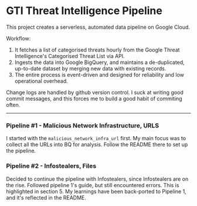 # GTI Threat Intelligence Pipeline

This project creates a serverless, automated data pipeline on Google Cloud. 

Workflow: 
1. It fetches a list of categorised threats hourly from the Google Threat Intelligence's Categorised Threat List via API. 
2. Ingests the data into Google BigQuery, and maintains a de-duplicated, up-to-date dataset by merging new data with existing records. 
3. The entire process is event-driven and designed for reliability and low operational overhead.

Change logs are handled by github version control. I suck at writing good commit messages, and this forces me to build a good habit of commiting often. 

---

### Pipeline #1 - Malicious Network Infrastructure, URLS

I started with the `malicious_network_infra_url` first. My main focus was to collect all the URLs into BQ for analysis. Follow the README there to set up the pipeline. 

### Pipeline #2 - Infostealers, Files

Decided to continue the pipeline with Infostealers, since Infostealers are on the rise. Followed pipeline 1's guide, but still encountered errors. This is highlighted in section 5. My learnings have been back-ported to Pipeline 1, and it's reflected in the README. 


